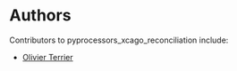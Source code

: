 # Authors

Contributors to pyprocessors_xcago_reconciliation include:

+ [Olivier Terrier](mailto:olivier.terrier@kairntech.com)
